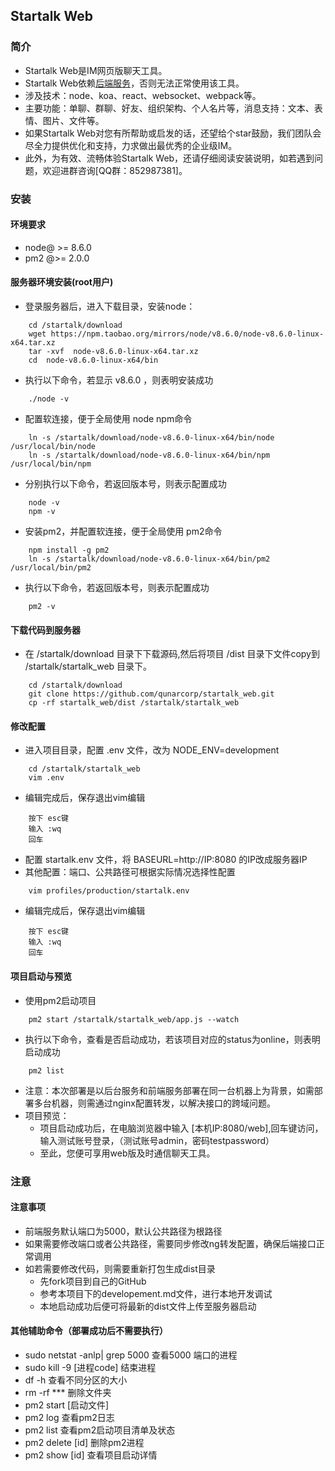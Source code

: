 <!--
 * @Description: In User Settings Edit
 * @Author: your name
 * @Date: 2019-08-05 14:54:16
 * @LastEditTime: 2019-08-19 11:05:32
 * @LastEditors: Please set LastEditors
 -->
 ## Startalk Web
### 简介
- Startalk Web是IM网页版聊天工具。
- Startalk Web依赖[后端服务](https://github.com/qunarcorp/ejabberd-open)，否则无法正常使用该工具。
- 涉及技术：node、koa、react、websocket、webpack等。
- 主要功能：单聊、群聊、好友、组织架构、个人名片等，消息支持：文本、表情、图片、文件等。
- 如果Startalk Web对您有所帮助或启发的话，还望给个star鼓励，我们团队会尽全力提供优化和支持，力求做出最优秀的企业级IM。
- 此外，为有效、流畅体验Startalk Web，还请仔细阅读安装说明，如若遇到问题，欢迎进群咨询[QQ群：852987381]。
### 安装
#### 环境要求
  - node@ >= 8.6.0
  - pm2 @>= 2.0.0
#### 服务器环境安装(root用户)
- 登录服务器后，进入下载目录，安装node：
```
    cd /startalk/download
    wget https://npm.taobao.org/mirrors/node/v8.6.0/node-v8.6.0-linux-x64.tar.xz
    tar -xvf  node-v8.6.0-linux-x64.tar.xz
    cd  node-v8.6.0-linux-x64/bin
```
- 执行以下命令，若显示 v8.6.0 ，则表明安装成功
```
    ./node -v
```
- 配置软连接，便于全局使用 node npm命令
```
    ln -s /startalk/download/node-v8.6.0-linux-x64/bin/node /usr/local/bin/node
    ln -s /startalk/download/node-v8.6.0-linux-x64/bin/npm /usr/local/bin/npm
```
- 分别执行以下命令，若返回版本号，则表示配置成功
```
    node -v
    npm -v
```
- 安装pm2，并配置软连接，便于全局使用 pm2命令
```
    npm install -g pm2
    ln -s /startalk/download/node-v8.6.0-linux-x64/bin/pm2 /usr/local/bin/pm2
```
- 执行以下命令，若返回版本号，则表示配置成功
```
    pm2 -v
```
#### 下载代码到服务器
- 在 /startalk/download 目录下下载源码,然后将项目 /dist 目录下文件copy到 /startalk/startalk_web 目录下。
```
    cd /startalk/download
    git clone https://github.com/qunarcorp/startalk_web.git
    cp -rf startalk_web/dist /startalk/startalk_web
```
#### 修改配置
- 进入项目目录，配置 .env 文件，改为 NODE_ENV=development
```
    cd /startalk/startalk_web
    vim .env
```
- 编辑完成后，保存退出vim编辑
```
    按下 esc键
    输入 :wq
    回车
```
- 配置 startalk.env 文件，将 BASEURL=http://IP:8080 的IP改成服务器IP
- 其他配置：端口、公共路径可根据实际情况选择性配置
```
    vim profiles/production/startalk.env
```
- 编辑完成后，保存退出vim编辑
```
    按下 esc键
    输入 :wq
    回车
```
#### 项目启动与预览
- 使用pm2启动项目
```
    pm2 start /startalk/startalk_web/app.js --watch
```
- 执行以下命令，查看是否启动成功，若该项目对应的status为online，则表明启动成功
```
    pm2 list
```
- 注意：本次部署是以后台服务和前端服务部署在同一台机器上为背景，如需部署多台机器，则需通过nginx配置转发，以解决接口的跨域问题。
- 项目预览：
    - 项目启动成功后，在电脑浏览器中输入 [本机IP:8080/web],回车键访问，输入测试账号登录，（测试账号admin，密码testpassword）
    - 至此，您便可享用web版及时通信聊天工具。

### 注意
#### 注意事项
- 前端服务默认端口为5000，默认公共路径为根路径
- 如果需要修改端口或者公共路径，需要同步修改ng转发配置，确保后端接口正常调用
- 如若需要修改代码，则需要重新打包生成dist目录
  - 先fork项目到自己的GitHub
  - 参考本项目下的developement.md文件，进行本地开发调试
  - 本地启动成功后便可将最新的dist文件上传至服务器启动
#### 其他辅助命令（部署成功后不需要执行）
- sudo netstat -anlp| grep 5000  查看5000 端口的进程
- sudo kill -9 [进程code] 结束进程
- df -h  查看不同分区的大小
- rm -rf *** 删除文件夹
- pm2 start [启动文件]
- pm2 log 查看pm2日志
- pm2 list 查看pm2启动项目清单及状态
- pm2 delete [id] 删除pm2进程
- pm2 show [id] 查看项目启动详情